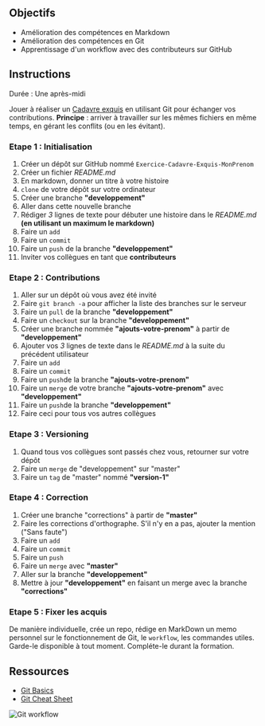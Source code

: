 ## Objectifs

- Amélioration des compétences en Markdown
- Amélioration des compétences en Git
- Apprentissage d'un workflow avec des contributeurs sur GitHub

## Instructions

Durée : Une après-midi

Jouer à réaliser un [Cadavre exquis](https://fr.wikipedia.org/wiki/Cadavre_exquis_(jeu)) en utilisant Git pour échanger vos contributions. 
**Principe** : arriver à travailler sur les mêmes fichiers en même temps, en gérant les conflits (ou en les évitant).  

### Etape 1 : Initialisation
1. Créer un dépôt sur GitHub nommé `Exercice-Cadavre-Exquis-MonPrenom`
2. Créer un fichier *README.md*
3. En markdown, donner un titre à votre histoire
4. `clone` de votre dépôt sur votre ordinateur
5. Créer une branche __"developpement"__
6. Aller dans cette nouvelle branche
7. Rédiger *3* lignes de texte pour débuter une histoire dans le *README.md* __(en utilisant un maximum le markdown)__
8. Faire un `add`
9. Faire un `commit`
10. Faire un `push` de la branche __"developpement"__
11. Inviter vos collègues en tant que __contributeurs__

### Etape 2 : Contributions
1. Aller sur un dépôt où vous avez été invité
2. Faire `git branch -a` pour afficher la liste des branches sur le serveur
3. Faire un `pull` de la branche __"developpement"__
4. Faire un `checkout` sur la branche __"developpement"__
5. Créer une branche nommée __"ajouts-votre-prenom"__ à partir de __"developpement"__
6. Ajouter vos *3* lignes de texte dans le *README.md* à la suite du précédent utilisateur 
7. Faire un `add`
8. Faire un `commit` 
9. Faire un `push`de la branche  __"ajouts-votre-prenom"__
10. Faire un `merge` de votre branche __"ajouts-votre-prenom"__ avec __"developpement"__
11. Faire un `push`de la branche  __"developpement"__
12. Faire ceci pour tous vos autres collègues

### Etape 3 : Versioning
1. Quand tous vos collègues sont passés chez vous, retourner sur votre dépôt
2. Faire un `merge` de "developpement" sur "master"
3. Faire un `tag` de "master" nommé __"version-1"__

### Etape 4 : Correction
1. Créer une branche "corrections" à partir de __"master"__
2. Faire les corrections d'orthographe. S'il n'y en a pas, ajouter la mention ("Sans faute")
3. Faire un `add`
4. Faire un `commit` 
5. Faire un `push`
6. Faire un `merge` avec __"master"__
7. Aller sur la branche __"developpement"__
8. Mettre à jour __"developpement"__ en faisant un merge avec la branche __"corrections"__

### Etape 5 : Fixer les acquis
De manière individuelle, crée un repo, rédige en MarkDown un memo personnel sur le fonctionnement de Git, le `workflow`, les commandes utiles. Garde-le disponible à tout moment. Compléte-le durant la formation.

## Ressources

- [Git Basics](https://rogerdudler.github.io/git-guide/index.fr.html)
- [Git Cheat Sheet](https://rogerdudler.github.io/git-guide/files/git_cheat_sheet.pdf)

![Git workflow](http://blog.launchdarkly.com/wp-content/uploads/2016/07/Slide2.jpg)

